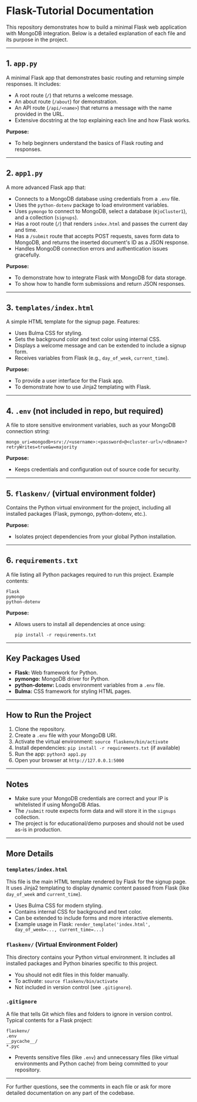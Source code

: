 # Flask-Tutorial Documentation

This repository demonstrates how to build a minimal Flask web application with MongoDB integration. Below is a detailed explanation of each file and its purpose in the project.

---

## 1. `app.py`
A minimal Flask app that demonstrates basic routing and returning simple responses. It includes:
- A root route (`/`) that returns a welcome message.
- An about route (`/about`) for demonstration.
- An API route (`/api/<name>`) that returns a message with the name provided in the URL.
- Extensive docstring at the top explaining each line and how Flask works.

**Purpose:**
- To help beginners understand the basics of Flask routing and responses.

---

## 2. `app1.py`
A more advanced Flask app that:
- Connects to a MongoDB database using credentials from a `.env` file.
- Uses the `python-dotenv` package to load environment variables.
- Uses `pymongo` to connect to MongoDB, select a database (`KjoCluster1`), and a collection (`signups`).
- Has a root route (`/`) that renders `index.html` and passes the current day and time.
- Has a `/submit` route that accepts POST requests, saves form data to MongoDB, and returns the inserted document's ID as a JSON response.
- Handles MongoDB connection errors and authentication issues gracefully.

**Purpose:**
- To demonstrate how to integrate Flask with MongoDB for data storage.
- To show how to handle form submissions and return JSON responses.

---

## 3. `templates/index.html`
A simple HTML template for the signup page. Features:
- Uses Bulma CSS for styling.
- Sets the background color and text color using internal CSS.
- Displays a welcome message and can be extended to include a signup form.
- Receives variables from Flask (e.g., `day_of_week`, `current_time`).

**Purpose:**
- To provide a user interface for the Flask app.
- To demonstrate how to use Jinja2 templating with Flask.

---

## 4. `.env` (not included in repo, but required)
A file to store sensitive environment variables, such as your MongoDB connection string:
```
mongo_uri=mongodb+srv://<username>:<password>@<cluster-url>/<dbname>?retryWrites=true&w=majority
```
**Purpose:**
- Keeps credentials and configuration out of source code for security.

---

## 5. `flaskenv/` (virtual environment folder)
Contains the Python virtual environment for the project, including all installed packages (Flask, pymongo, python-dotenv, etc.).

**Purpose:**
- Isolates project dependencies from your global Python installation.

---

## 6. `requirements.txt`
A file listing all Python packages required to run this project. Example contents:
```
Flask
pymongo
python-dotenv
```
**Purpose:**
- Allows users to install all dependencies at once using:
  ```
  pip install -r requirements.txt
  ```

---

## Key Packages Used
- **Flask:** Web framework for Python.
- **pymongo:** MongoDB driver for Python.
- **python-dotenv:** Loads environment variables from a `.env` file.
- **Bulma:** CSS framework for styling HTML pages.

---

## How to Run the Project
1. Clone the repository.
2. Create a `.env` file with your MongoDB URI.
3. Activate the virtual environment: `source flaskenv/bin/activate`
4. Install dependencies: `pip install -r requirements.txt` (if available)
5. Run the app: `python3 app1.py`
6. Open your browser at `http://127.0.0.1:5000`

---

## Notes
- Make sure your MongoDB credentials are correct and your IP is whitelisted if using MongoDB Atlas.
- The `/submit` route expects form data and will store it in the `signups` collection.
- The project is for educational/demo purposes and should not be used as-is in production.

---

## More Details

### `templates/index.html`
This file is the main HTML template rendered by Flask for the signup page. It uses Jinja2 templating to display dynamic content passed from Flask (like `day_of_week` and `current_time`).
- Uses Bulma CSS for modern styling.
- Contains internal CSS for background and text color.
- Can be extended to include forms and more interactive elements.
- Example usage in Flask: `render_template('index.html', day_of_week=..., current_time=...)`

### `flaskenv/` (Virtual Environment Folder)
This directory contains your Python virtual environment. It includes all installed packages and Python binaries specific to this project.
- You should not edit files in this folder manually.
- To activate: `source flaskenv/bin/activate`
- Not included in version control (see `.gitignore`).

### `.gitignore`
A file that tells Git which files and folders to ignore in version control. Typical contents for a Flask project:
```
flaskenv/
.env
__pycache__/
*.pyc
```
- Prevents sensitive files (like `.env`) and unnecessary files (like virtual environments and Python cache) from being committed to your repository.

---

For further questions, see the comments in each file or ask for more detailed documentation on any part of the codebase.
